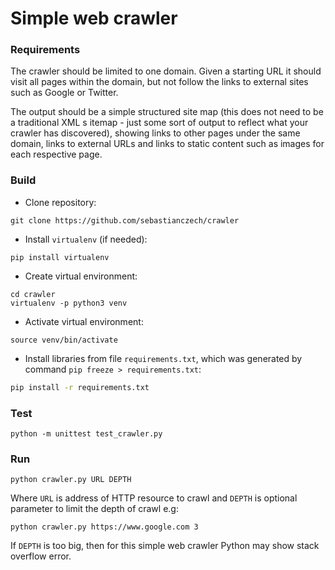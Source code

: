 # Simple web crawler

### Requirements

The crawler should be limited to one domain. 
Given a starting URL it should visit all pages within 
the domain, but not follow the links to external sites 
such as Google or Twitter.

The output should be a simple structured site map 
(this does not need to be a traditional XML s
itemap - just some sort of output to reflect what your 
crawler has discovered), showing links to other pages 
under the same domain, links to external URLs and 
links to static content such as images for each 
respective page.

### Build

* Clone repository:

```
git clone https://github.com/sebastianczech/crawler
```

* Install ``virtualenv`` (if needed):

```
pip install virtualenv
```

* Create virtual environment:

```
cd crawler
virtualenv -p python3 venv
```

* Activate virtual environment:

``` 
source venv/bin/activate
```

* Install libraries from file ``requirements.txt``, which was generated by command ``pip freeze > requirements.txt``:

```bash
pip install -r requirements.txt
```

### Test

```
python -m unittest test_crawler.py
```

### Run

```
python crawler.py URL DEPTH
```

Where ``URL`` is address of HTTP resource to crawl 
and ``DEPTH`` is optional parameter to limit the depth of crawl e.g:

```
python crawler.py https://www.google.com 3
```

If ``DEPTH`` is too big, then for this simple web crawler Python
may show stack overflow error. 